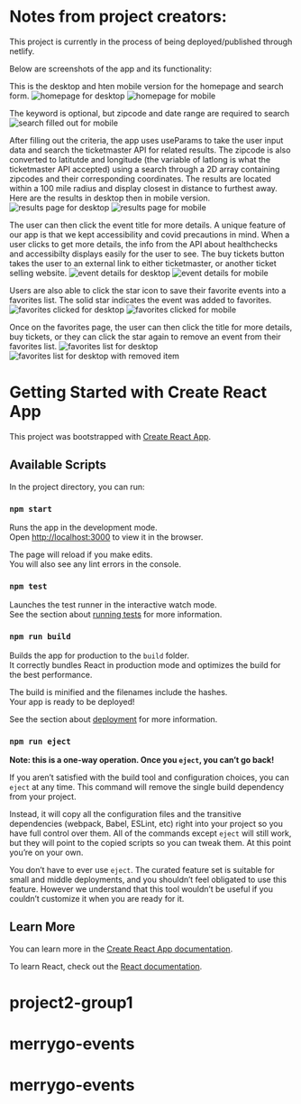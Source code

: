 # Notes from project creators:
This project is currently in the process of being deployed/published through netlify.

Below are screenshots of the app and its functionality:

This is the desktop and hten mobile version for the homepage and search form.
![homepage for desktop](./screenshots/desktop-home.png?raw=true)
![homepage for mobile](./screenshots/mobile-home.png?raw=true)


The keyword is optional, but zipcode and date range are required to search
![search filled out for mobile](./screenshots/mobile-filled.png?raw=true)

After filling out the criteria, the app uses useParams to take the user input data and search the ticketmaster API for related results. The zipcode is also converted to latitutde and longitude (the variable of latlong is what the ticketmaster API accepted) using a search through a 2D array containing zipcodes and their corresponding coordinates. The results are located within a 100 mile radius and display closest in distance to furthest away. Here are the results in desktop then in mobile version.
![results page for desktop](./screenshots/desktop-results.png?raw=true)
![results page for mobile](./screenshots/mobile-results.png?raw=true)


The user can then click the event title for more details. A unique feature of our app is that we kept accessibility and covid precautions in mind. When a user clicks to get more details, the info from the API about healthchecks and accessibilty displays easily for the user to see. The buy tickets button takes the user to an external link to either ticketmaster, or another ticket selling website. 
![event details for desktop](./screenshots/desktop-details.png?raw=true)
![event details for mobile](./screenshots/mobile-details.png?raw=true)

Users are also able to click the star icon to save their favorite events into a favorites list. The solid star indicates the event was added to favorites.
![favorites clicked for desktop](./screenshots/desktop-starred.png?raw=true)
![favorites clicked for mobile](./screenshots/mobile-starred.png?raw=true)

Once on the favorites page, the user can then click the title for more details, buy tickets, or they can click the star again to remove an event from their favorites list.
![favorites list for desktop](./screenshots/desktop-favorites.png?raw=true)
![favorites list for desktop with removed item](./screenshots/desktop-favorites-remove.png?raw=true)




# Getting Started with Create React App

This project was bootstrapped with [Create React App](https://github.com/facebook/create-react-app).

## Available Scripts

In the project directory, you can run:

### `npm start`

Runs the app in the development mode.\
Open [http://localhost:3000](http://localhost:3000) to view it in the browser.

The page will reload if you make edits.\
You will also see any lint errors in the console.

### `npm test`

Launches the test runner in the interactive watch mode.\
See the section about [running tests](https://facebook.github.io/create-react-app/docs/running-tests) for more information.

### `npm run build`

Builds the app for production to the `build` folder.\
It correctly bundles React in production mode and optimizes the build for the best performance.

The build is minified and the filenames include the hashes.\
Your app is ready to be deployed!

See the section about [deployment](https://facebook.github.io/create-react-app/docs/deployment) for more information.

### `npm run eject`

**Note: this is a one-way operation. Once you `eject`, you can’t go back!**

If you aren’t satisfied with the build tool and configuration choices, you can `eject` at any time. This command will remove the single build dependency from your project.

Instead, it will copy all the configuration files and the transitive dependencies (webpack, Babel, ESLint, etc) right into your project so you have full control over them. All of the commands except `eject` will still work, but they will point to the copied scripts so you can tweak them. At this point you’re on your own.

You don’t have to ever use `eject`. The curated feature set is suitable for small and middle deployments, and you shouldn’t feel obligated to use this feature. However we understand that this tool wouldn’t be useful if you couldn’t customize it when you are ready for it.

## Learn More

You can learn more in the [Create React App documentation](https://facebook.github.io/create-react-app/docs/getting-started).

To learn React, check out the [React documentation](https://reactjs.org/).
# project2-group1
# merrygo-events
# merrygo-events
